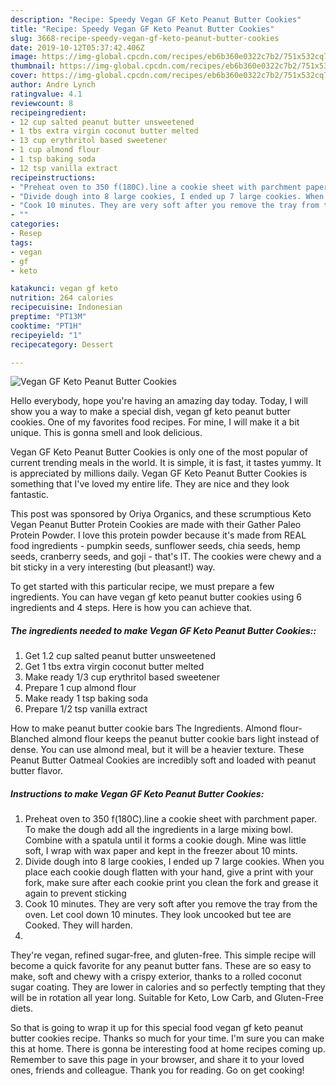 ```yaml
---
description: "Recipe: Speedy Vegan GF Keto Peanut Butter Cookies"
title: "Recipe: Speedy Vegan GF Keto Peanut Butter Cookies"
slug: 3668-recipe-speedy-vegan-gf-keto-peanut-butter-cookies
date: 2019-10-12T05:37:42.406Z
image: https://img-global.cpcdn.com/recipes/eb6b360e0322c7b2/751x532cq70/vegan-gf-keto-peanut-butter-cookies-recipe-main-photo.jpg
thumbnail: https://img-global.cpcdn.com/recipes/eb6b360e0322c7b2/751x532cq70/vegan-gf-keto-peanut-butter-cookies-recipe-main-photo.jpg
cover: https://img-global.cpcdn.com/recipes/eb6b360e0322c7b2/751x532cq70/vegan-gf-keto-peanut-butter-cookies-recipe-main-photo.jpg
author: Andre Lynch
ratingvalue: 4.1
reviewcount: 8
recipeingredient:
- 12 cup salted peanut butter unsweetened
- 1 tbs extra virgin coconut butter melted
- 13 cup erythritol based sweetener
- 1 cup almond flour
- 1 tsp baking soda
- 12 tsp vanilla extract
recipeinstructions:
- "Preheat oven to 350 f(180C).line a cookie sheet with parchment paper. To make the dough add all the ingredients in a large mixing bowl. Combine with a spatula until it forms a cookie dough. Mine was little soft, I wrap with wax paper and kept in the freezer about 10 mints."
- "Divide dough into 8 large cookies, I ended up 7 large cookies. When you place each cookie dough flatten with your hand, give a print with your fork, make sure after each cookie print you clean the fork and grease it again to prevent sticking"
- "Cook 10 minutes. They are very soft after you remove the tray from the oven. Let cool down 10 minutes. They look uncooked but tee are Cooked. They will harden."
- ""
categories:
- Resep
tags:
- vegan
- gf
- keto

katakunci: vegan gf keto
nutrition: 264 calories
recipecuisine: Indonesian
preptime: "PT13M"
cooktime: "PT1H"
recipeyield: "1"
recipecategory: Dessert

---
```



![Vegan GF Keto Peanut Butter Cookies](https://img-global.cpcdn.com/recipes/eb6b360e0322c7b2/751x532cq70/vegan-gf-keto-peanut-butter-cookies-recipe-main-photo.jpg)

Hello everybody, hope you're having an amazing day today. Today, I will show you a way to make a special dish, vegan gf keto peanut butter cookies. One of my favorites food recipes. For mine, I will make it a bit unique. This is gonna smell and look delicious.

Vegan GF Keto Peanut Butter Cookies is only one of the most popular of current trending meals in the world. It is simple, it is fast, it tastes yummy. It is appreciated by millions daily. Vegan GF Keto Peanut Butter Cookies is something that I've loved my entire life. They are nice and they look fantastic.

This post was sponsored by Oriya Organics, and these scrumptious Keto Vegan Peanut Butter Protein Cookies are made with their Gather Paleo Protein Powder. I love this protein powder because it&#39;s made from REAL food ingredients - pumpkin seeds, sunflower seeds, chia seeds, hemp seeds, cranberry seeds, and goji - that&#39;s IT. The cookies were chewy and a bit sticky in a very interesting (but pleasant!) way.


To get started with this particular recipe, we must prepare a few ingredients. You can have vegan gf keto peanut butter cookies using 6 ingredients and 4 steps. Here is how you can achieve that.

##### The ingredients needed to make Vegan GF Keto Peanut Butter Cookies::

1. Get 1.2 cup salted peanut butter unsweetened
1. Get 1 tbs extra virgin coconut butter melted
1. Make ready 1/3 cup erythritol based sweetener
1. Prepare 1 cup almond flour
1. Make ready 1 tsp baking soda
1. Prepare 1/2 tsp vanilla extract


How to make peanut butter cookie bars The Ingredients. Almond flour- Blanched almond flour keeps the peanut butter cookie bars light instead of dense. You can use almond meal, but it will be a heavier texture. These Peanut Butter Oatmeal Cookies are incredibly soft and loaded with peanut butter flavor. 

##### Instructions to make Vegan GF Keto Peanut Butter Cookies:

1. Preheat oven to 350 f(180C).line a cookie sheet with parchment paper. To make the dough add all the ingredients in a large mixing bowl. Combine with a spatula until it forms a cookie dough. Mine was little soft, I wrap with wax paper and kept in the freezer about 10 mints.
1. Divide dough into 8 large cookies, I ended up 7 large cookies. When you place each cookie dough flatten with your hand, give a print with your fork, make sure after each cookie print you clean the fork and grease it again to prevent sticking
1. Cook 10 minutes. They are very soft after you remove the tray from the oven. Let cool down 10 minutes. They look uncooked but tee are Cooked. They will harden.
1. 


They&#39;re vegan, refined sugar-free, and gluten-free. This simple recipe will become a quick favorite for any peanut butter fans. These are so easy to make, soft and chewy with a crispy exterior, thanks to a rolled coconut sugar coating. They are lower in calories and so perfectly tempting that they will be in rotation all year long. Suitable for Keto, Low Carb, and Gluten-Free diets. 

So that is going to wrap it up for this special food vegan gf keto peanut butter cookies recipe. Thanks so much for your time. I'm sure you can make this at home. There is gonna be interesting food at home recipes coming up. Remember to save this page in your browser, and share it to your loved ones, friends and colleague. Thank you for reading. Go on get cooking!
